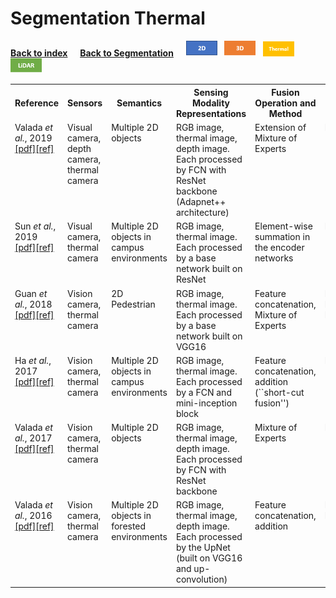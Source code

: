 # Segmentation Thermal
<a id="bck" href="/index.html#introtab"><b>Back to index</b></a> &nbsp; &nbsp;
<a href="/segmentation.html#bck"><b>Back to Segmentation</b></a> &nbsp; &nbsp;
<a href="/segmentation/segmentation_2d.html#bck"><img src="/img/2D.png" alt="2D" width="50"/></a> &nbsp; 
<a href="/segmentation/segmentation_3d.html#bck"><img src="/img/3D.png" alt="3D" width="50"/></a> &nbsp; 
<a href="/segmentation/segmentation_thermal.html#bck"><img src="/img/Thermal.png" alt="Thermal" width="50"/></a> &nbsp;
<a href="/segmentation/segmentation_lidar.html#bck"><img src="/img/LiDAR.png" alt="LiDAR" width="50"/></a>

<table id="commontab">
<tr><th id="segmentation"> Reference </th><th id="segmentation"> Sensors </th><th id="segmentation"> Semantics </th><th id="segmentation"> Sensing Modality Representations </th><th id="segmentation"> Fusion Operation and Method </th><th id="segmentation"> Fusion Level </th><th> Dataset(s) used </th></tr>

<tr><td valign="top">Valada <i>et al.</i>, 2019
    <a href="https://arxiv.org/pdf/1808.03833">[pdf]</a><a href="./ref/valada2018self.bib">[ref]</a>
    </td><td valign="top"> Visual camera, depth camera, thermal camera  </td><td valign="top"> Multiple 2D objects </td><td valign="top"> RGB image, thermal image, depth image. Each processed by FCN with ResNet backbone (Adapnet++ architecture) </td><td valign="top"> Extension of Mixture of Experts </td><td valign="top"> Middle </td><td valign="top"> Six datasets, including Cityscape, Sun RGB-D, etc. </td></tr>

<tr><td valign="top">Sun <i>et al.</i>, 2019
    <a href="https://ieeexplore.ieee.org/abstract/document/8666745">[pdf]</a><a href="./ref/sun2019rtfnet.bib">[ref]</a>
    </td><td valign="top"> Visual camera, thermal camera </td><td valign="top"> Multiple 2D objects in campus environments </td><td valign="top"> RGB image, thermal image. Each processed by a base network built on ResNet </td><td valign="top"> Element-wise summation in the encoder networks </td><td valign="top"> Middle </td><td valign="top"> Datasets published by <a href="../ref/ha2017mfnet.bib">[ref]</a> </td></tr>

<tr><td valign="top"> Guan <i>et al.</i>, 2018 
    <a href="https://arxiv.org/abs/1802.09972">[pdf]</a><a href="./ref/guan2018fusion.bib">[ref]</a>
    </td><td valign="top"> Vision camera, thermal camera </td><td valign="top"> 2D Pedestrian </td><td valign="top"> RGB image, thermal image. Each processed by a base network built on VGG16 </td><td valign="top"> Feature concatenation, Mixture of Experts </td><td valign="top"> Early, Middle, Late </td><td valign="top"> KAIST Pedestrian Dataset </td></tr>

<tr><td valign="top"> Ha <i>et al.</i>, 2017 
    <a href="https://ieeexplore.ieee.org/abstract/document/8206396/">[pdf]</a><a href="./ref/ha2017mfnet.bib">[ref]</a>
    </td><td valign="top"> Vision camera, thermal camera </td><td valign="top"> Multiple 2D objects in campus environments </td><td valign="top"> RGB image, thermal image. Each processed by a FCN and mini-inception block </td><td valign="top"> Feature concatenation, addition (``short-cut fusion'') </td><td valign="top"> Middle </td><td valign="top"> self-recorded data </td></tr>

<tr><td valign="top"> Valada <i>et al.</i>, 2017 
    <a href="http://ais.informatik.uni-freiburg.de/publications/papers/valada17icraa.pdf">[pdf]</a><a href="./ref/valada2017adapnet.bib">[ref]</a>
    </td><td valign="top"> Vision camera, thermal camera </td><td valign="top"> Multiple 2D objects </td><td valign="top"> RGB image, thermal image, depth image. Each processed by FCN with ResNet backbone </td><td valign="top"> Mixture of Experts </td><td valign="top"> Late </td><td valign="top"> Cityscape, Freiburg Multispectral Dataset, Synthia </td></tr>

<tr><td valign="top"> Valada <i>et al.</i>, 2016 
    <a href="https://link.springer.com/chapter/10.1007/978-3-319-50115-4_41">[pdf]</a><a href="./ref/valada2016deep.bib">[ref]</a>
    </td><td valign="top"> Vision camera, thermal camera </td><td valign="top"> Multiple 2D objects in forested environments </td><td valign="top"> RGB image, thermal image, depth image. Each processed by the UpNet (built on VGG16 and up-convolution) </td><td valign="top"> Feature concatenation, addition </td><td valign="top"> Early, Late </td><td valign="top"> self-recorded data </td></tr>

</table>